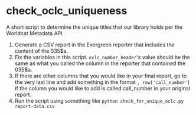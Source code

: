 # check_oclc_uniqueness
A short script to determine the unique titles that our library holds per the Worldcat Metadata API

1. Generate a CSV report in the Evergreen reporter that includes the content of the 035$a.
2. Fix the variables in this script.  `oclc_number_header`'s value should be the same as what you called the column in the reporter that contained the 035$a.
3. If there are other columns that you would like in your final report, go to the very last line and add something in the format `, row['call_number']` if the column you would like to add is called call_number in your original report.
4. Run the script using something like `python check_for_unique_oclc.py report-data.csv`
